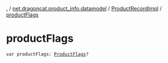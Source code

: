 [.](../../index.md) / [net.dragoncat.product_info.datamodel](../index.md) / [ProductRecordImpl](index.md) / [productFlags](./product-flags.md)

# productFlags

`var productFlags: `[`ProductFlags`](../-product-flags/index.md)`?`